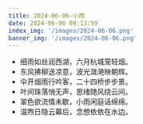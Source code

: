 ```yaml
---
title: 2024-06-06-小雨
date: 2024-06-06 09:13:59
index_img: '/images/2024-06-06.png'
banner_img: '/images/2024-06-06.png'
---
```

- 细雨如丝润西湖，六月杭城笼轻烟。
- 东风拂柳送凉意，波光潋滟映朝辉。
- 伞开烟雨行吟客，二十四桥步步景。
- 叶间珠落悄无声，思绪随风绕云间。
- 翠色欲流情未歇，小雨闲庭话绵绵。
- 温煦日隐云幕后，念想依依在水边。
